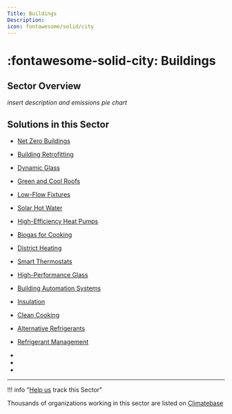 ```yaml
---
Title: Buildings
Description: 
icon: fontawesome/solid/city
---
```


# :fontawesome-solid-city: Buildings

## Sector Overview

_insert description and emissions pie chart_


## Solutions in this Sector

- [Net Zero Buildings](../solution-net-zero-buildings)

- [Building Retrofitting](../solution-building-retrofitting)

- [Dynamic Glass](../solution-dynamic-glass)

- [Green and Cool Roofs](../solution-green-and-cool-roofs)

- [Low-Flow Fixtures](../solution-low-flow-fixtures)

- [Solar Hot Water](../solution-solar-hot-water)

- [High-Efficiency Heat Pumps](../solution-high-efficiency-heat-pumps)

- [Biogas for Cooking](../solution-biogas-for-cooking)

- [District Heating](../solution-district-heating)

- [Smart Thermostats](../solution-smart-thermostats)

- [High-Performance Glass](../solution-high-performance-glass)

- [Building Automation Systems](../solution-building-automation-systems)

- [Insulation](../solution-insulation)

- [Clean Cooking](../solution-clean-cooking)

- [Alternative Refrigerants](../solution-alternative-refrigerants)

- [Refrigerant Management](../solution-refrigerant-management)

 -
 -
 -

---

!!! info "[Help us](../../contribute) track this Sector"

Thousands of organizations working in this sector are listed on [Climatebase](https://climatebase.org/organizations)